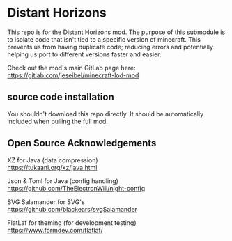 # Distant Horizons

This repo is for the Distant Horizons mod.
The purpose of this submodule is to isolate code that isn't tied to a specific version of minecraft. This prevents us from having duplicate code; reducing errors and potentially helping us port to different versions faster and easier.

Check out the mod's main GitLab page here:
https://gitlab.com/jeseibel/minecraft-lod-mod

## source code installation

You shouldn't download this repo directly. 
It should be automatically included when pulling the full mod.


## Open Source Acknowledgements

XZ for Java (data compression)\
https://tukaani.org/xz/java.html

Json & Toml for Java (config handling)\
https://github.com/TheElectronWill/night-config

SVG Salamander for SVG's\
https://github.com/blackears/svgSalamander

FlatLaf for theming (for development testing)\
https://www.formdev.com/flatlaf/
